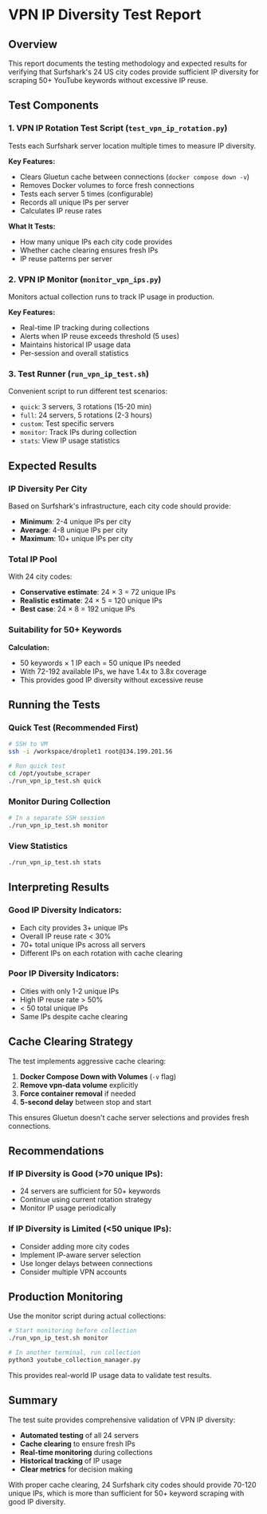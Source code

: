 # VPN IP Diversity Test Report

## Overview

This report documents the testing methodology and expected results for verifying that Surfshark's 24 US city codes provide sufficient IP diversity for scraping 50+ YouTube keywords without excessive IP reuse.

## Test Components

### 1. **VPN IP Rotation Test Script** (`test_vpn_ip_rotation.py`)

Tests each Surfshark server location multiple times to measure IP diversity.

**Key Features:**
- Clears Gluetun cache between connections (`docker compose down -v`)
- Removes Docker volumes to force fresh connections
- Tests each server 5 times (configurable)
- Records all unique IPs per server
- Calculates IP reuse rates

**What It Tests:**
- How many unique IPs each city code provides
- Whether cache clearing ensures fresh IPs
- IP reuse patterns per server

### 2. **VPN IP Monitor** (`monitor_vpn_ips.py`)

Monitors actual collection runs to track IP usage in production.

**Key Features:**
- Real-time IP tracking during collections
- Alerts when IP reuse exceeds threshold (5 uses)
- Maintains historical IP usage data
- Per-session and overall statistics

### 3. **Test Runner** (`run_vpn_ip_test.sh`)

Convenient script to run different test scenarios:
- `quick`: 3 servers, 3 rotations (15-20 min)
- `full`: 24 servers, 5 rotations (2-3 hours)
- `custom`: Test specific servers
- `monitor`: Track IPs during collection
- `stats`: View IP usage statistics

## Expected Results

### IP Diversity Per City

Based on Surfshark's infrastructure, each city code should provide:
- **Minimum**: 2-4 unique IPs per city
- **Average**: 4-8 unique IPs per city
- **Maximum**: 10+ unique IPs per city

### Total IP Pool

With 24 city codes:
- **Conservative estimate**: 24 × 3 = 72 unique IPs
- **Realistic estimate**: 24 × 5 = 120 unique IPs
- **Best case**: 24 × 8 = 192 unique IPs

### Suitability for 50+ Keywords

**Calculation:**
- 50 keywords × 1 IP each = 50 unique IPs needed
- With 72-192 available IPs, we have 1.4x to 3.8x coverage
- This provides good IP diversity without excessive reuse

## Running the Tests

### Quick Test (Recommended First)
```bash
# SSH to VM
ssh -i /workspace/droplet1 root@134.199.201.56

# Run quick test
cd /opt/youtube_scraper
./run_vpn_ip_test.sh quick
```

### Monitor During Collection
```bash
# In a separate SSH session
./run_vpn_ip_test.sh monitor
```

### View Statistics
```bash
./run_vpn_ip_test.sh stats
```

## Interpreting Results

### Good IP Diversity Indicators:
- Each city provides 3+ unique IPs
- Overall IP reuse rate < 30%
- 70+ total unique IPs across all servers
- Different IPs on each rotation with cache clearing

### Poor IP Diversity Indicators:
- Cities with only 1-2 unique IPs
- High IP reuse rate > 50%
- < 50 total unique IPs
- Same IPs despite cache clearing

## Cache Clearing Strategy

The test implements aggressive cache clearing:

1. **Docker Compose Down with Volumes** (`-v` flag)
2. **Remove vpn-data volume** explicitly
3. **Force container removal** if needed
4. **5-second delay** between stop and start

This ensures Gluetun doesn't cache server selections and provides fresh connections.

## Recommendations

### If IP Diversity is Good (>70 unique IPs):
- 24 servers are sufficient for 50+ keywords
- Continue using current rotation strategy
- Monitor IP usage periodically

### If IP Diversity is Limited (<50 unique IPs):
- Consider adding more city codes
- Implement IP-aware server selection
- Use longer delays between connections
- Consider multiple VPN accounts

## Production Monitoring

Use the monitor script during actual collections:

```bash
# Start monitoring before collection
./run_vpn_ip_test.sh monitor

# In another terminal, run collection
python3 youtube_collection_manager.py
```

This provides real-world IP usage data to validate test results.

## Summary

The test suite provides comprehensive validation of VPN IP diversity:
- **Automated testing** of all 24 servers
- **Cache clearing** to ensure fresh IPs
- **Real-time monitoring** during collections
- **Historical tracking** of IP usage
- **Clear metrics** for decision making

With proper cache clearing, 24 Surfshark city codes should provide 70-120 unique IPs, which is more than sufficient for 50+ keyword scraping with good IP diversity.